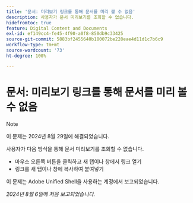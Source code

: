 ```yaml
---
title: '문서: 미리보기 링크를 통해 문서를 미리 볼 수 없음'
description: 사용자가 문서 미리보기를 조회할 수 없습니다.
hidefromtoc: true
feature: Digital Content and Documents
exl-id: ef149cc4-fe45-4f90-a0f8-850db9c33425
source-git-commit: 5883bf2455640b180072be228eae4d11d1c7b6c9
workflow-type: tm+mt
source-wordcount: '73'
ht-degree: 100%

---
```


# 문서: 미리보기 링크를 통해 문서를 미리 볼 수 없음

>[!NOTE]
>
>이 문제는 2024년 8월 29일에 해결되었습니다.

사용자가 다음 방식을 통해 문서 미리보기를 조회할 수 없습니다.

* 마우스 오른쪽 버튼을 클릭하고 새 탭이나 창에서 링크 열기
* 링크를 새 탭이나 창에 복사하여 붙여넣기

이 문제는 Adobe Unified Shell을 사용하는 계정에서 보고되었습니다.

_2024년 8월 6일에 처음 보고되었습니다._
